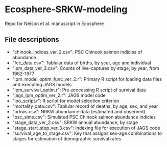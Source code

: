 # Ecosphere-SRKW-modeling
Repo for Nelson et al. manuscript in Ecosphere


## File descriptions
* "chinook_indices_ver_2.csv": PSC Chinook salmon indicies of abundance
* "fec_data.csv": Tablular data of births, by year, age and individual
* "ipm_data_ver_3.csv": Counts of live-captures by stage, by year, from 1962-1977
* "ipm_model_optim_func_ver_2.r": Primary R script for loading data files and executing JAGS models
* "ipm_survival_optim.r": Pre-processing R script of survival data
* "jags_ipm_optim_ver_2.r": JAGS model code
* "loo_script.r": R script for model selection criterion
* "mortality_data.csv": Tablular record of deaths, by age, sex, and year
* "nrkws.csv": NRKW abundance data (estimated and observed)
* "psc_sims.csv": Simulated PSC Chinook salmon abundance indicies
* "stage_data_ver_2.csv": SRKW annual abundance, by stage
* "stage_start_stop_ver_3.csv": Indexing file for execution of JAGS code
* "survival_age_to_stage.csv": Key that assigns sex-age combinations to stages for estimation of demographic survival rates
